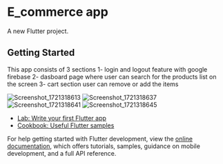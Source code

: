 # E_commerce app

A new Flutter project.

## Getting Started

This app consists of 3 sections 
1- login and logout feature with google firebase
2- dasboard page where user can search for the products list on the screen
3- cart section user can remove or add the items


![Screenshot_1721318613](https://github.com/user-attachments/assets/2f6cf78a-2e7f-40f1-8ff2-739027381e48)
![Screenshot_1721318637](https://github.com/user-attachments/assets/4cf213aa-0c95-44cb-87d8-328f12e15ab7)
![Screenshot_1721318641](https://github.com/user-attachments/assets/d9c590b2-7612-4283-aa51-992cad19d3d0)
![Screenshot_1721318645](https://github.com/user-attachments/assets/a7294ab3-aa12-459b-9b2d-7549d6352b48)


- [Lab: Write your first Flutter app](https://docs.flutter.dev/get-started/codelab)
- [Cookbook: Useful Flutter samples](https://docs.flutter.dev/cookbook)

For help getting started with Flutter development, view the
[online documentation](https://docs.flutter.dev/), which offers tutorials,
samples, guidance on mobile development, and a full API reference.

